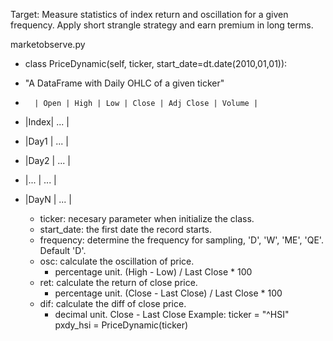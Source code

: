 Target: Measure statistics of index return and oscillation for a given frequency. Apply short strangle strategy and earn premium in long terms.

marketobserve.py

- class PriceDynamic(self, ticker, start_date=dt.date(2010,01,01)):
- "A DataFrame with Daily OHLC of a given ticker"
-       | Open | High | Low | Close | Adj Close | Volume |
- |Index|                          ...                   |
- |Day1 |                          ...                   |
- |Day2 |                          ...                   |
- |...  |                          ...                   |
- |DayN |                          ...                   |
  
  - ticker: necesary parameter when initialize the class.
  - start_date: the first date the record starts. 
  - frequency:  determine the frequency for sampling, 'D', 'W', 'ME', 'QE'. Default 'D'. 
  - osc: calculate the oscillation of price.
    - percentage unit. (High - Low) / Last Close * 100
  - ret: calculate the return of close price. 
    - percentage unit. (Close - Last Close) / Last Close * 100
  - dif: calculate the diff of close price. 
    - decimal unit. Close - Last Close
Example:
ticker = "^HSI"
pxdy_hsi = PriceDynamic(ticker)

 
